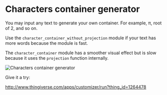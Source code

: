 # Characters container generator

You may input any text to generate your own container. For example, π, root of 2, and so on. 

Use the `character_container_without_projection` module if your text has more words because the module is fast.

The `character_container` module has a smoother visual effect but is slow because it uses the `projection` function internally.

![Characters container generator](http://thingiverse-production-new.s3.amazonaws.com/renders/3e/47/84/7b/93/f9c87e3a302574c8fd154871e4e32743_preview_featured.jpg)

Give it a try:

http://www.thingiverse.com/apps/customizer/run?thing_id=1264478